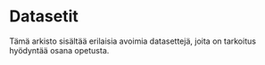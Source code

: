# Datasetit
Tämä arkisto sisältää erilaisia avoimia datasettejä, joita on tarkoitus hyödyntää osana opetusta.
